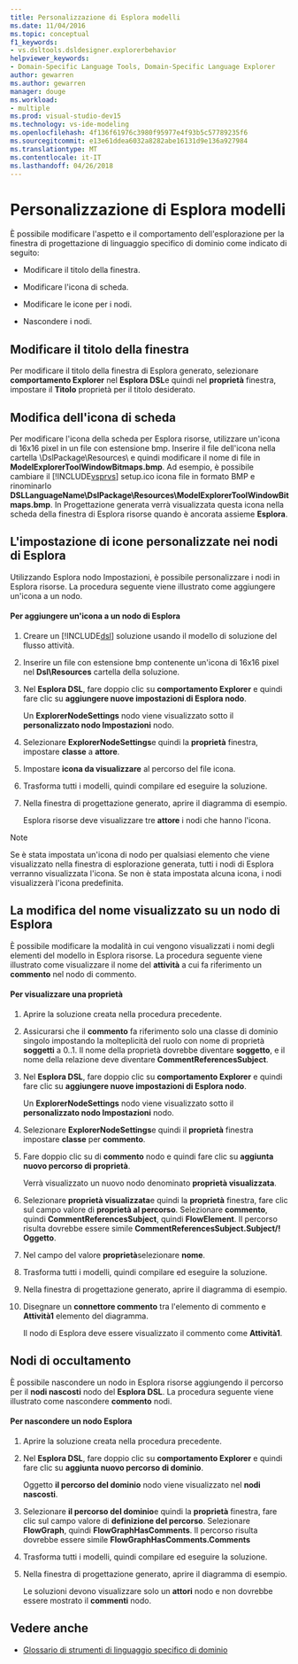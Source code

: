 ```yaml
---
title: Personalizzazione di Esplora modelli
ms.date: 11/04/2016
ms.topic: conceptual
f1_keywords:
- vs.dsltools.dsldesigner.explorerbehavior
helpviewer_keywords:
- Domain-Specific Language Tools, Domain-Specific Language Explorer
author: gewarren
ms.author: gewarren
manager: douge
ms.workload:
- multiple
ms.prod: visual-studio-dev15
ms.technology: vs-ide-modeling
ms.openlocfilehash: 4f136f61976c3980f95977e4f93b5c57789235f6
ms.sourcegitcommit: e13e61ddea6032a8282abe16131d9e136a927984
ms.translationtype: MT
ms.contentlocale: it-IT
ms.lasthandoff: 04/26/2018
---
```

# <a name="customizing-the-model-explorer"></a>Personalizzazione di Esplora modelli
È possibile modificare l'aspetto e il comportamento dell'esplorazione per la finestra di progettazione di linguaggio specifico di dominio come indicato di seguito:

-   Modificare il titolo della finestra.

-   Modificare l'icona di scheda.

-   Modificare le icone per i nodi.

-   Nascondere i nodi.

## <a name="changing-the-window-title"></a>Modificare il titolo della finestra
 Per modificare il titolo della finestra di Esplora generato, selezionare **comportamento Explorer** nel **Esplora DSL**e quindi nel **proprietà** finestra, impostare il  **Titolo** proprietà per il titolo desiderato.

## <a name="changing-the-tab-icon"></a>Modifica dell'icona di scheda
 Per modificare l'icona della scheda per Esplora risorse, utilizzare un'icona di 16x16 pixel in un file con estensione bmp. Inserire il file dell'icona nella cartella \DslPackage\Resources\ e quindi modificare il nome di file in **ModelExplorerToolWindowBitmaps.bmp**. Ad esempio, è possibile cambiare il [!INCLUDE[vsprvs](../code-quality/includes/vsprvs_md.md)] setup.ico icona file in formato BMP e rinominarlo **DSLLanguageName\DslPackage\Resources\ModelExplorerToolWindowBitmaps.bmp**. In Progettazione generata verrà visualizzata questa icona nella scheda della finestra di Esplora risorse quando è ancorata assieme **Esplora**.

## <a name="setting-custom-icons-on-explorer-nodes"></a>L'impostazione di icone personalizzate nei nodi di Esplora
 Utilizzando Esplora nodo Impostazioni, è possibile personalizzare i nodi in Esplora risorse. La procedura seguente viene illustrato come aggiungere un'icona a un nodo.

#### <a name="to-add-an-icon-to-an-explorer-node"></a>Per aggiungere un'icona a un nodo di Esplora

1.  Creare un [!INCLUDE[dsl](../modeling/includes/dsl_md.md)] soluzione usando il modello di soluzione del flusso attività.

2.  Inserire un file con estensione bmp contenente un'icona di 16x16 pixel nel **Dsl\Resources** cartella della soluzione.

3.  Nel **Esplora DSL**, fare doppio clic su **comportamento Explorer** e quindi fare clic su **aggiungere nuove impostazioni di Esplora nodo**.

     Un **ExplorerNodeSettings** nodo viene visualizzato sotto il **personalizzato nodo Impostazioni** nodo.

4.  Selezionare **ExplorerNodeSettings**e quindi la **proprietà** finestra, impostare **classe** a **attore**.

5.  Impostare **icona da visualizzare** al percorso del file icona.

6.  Trasforma tutti i modelli, quindi compilare ed eseguire la soluzione.

7.  Nella finestra di progettazione generato, aprire il diagramma di esempio.

     Esplora risorse deve visualizzare tre **attore** i nodi che hanno l'icona.

> [!NOTE]
>  Se è stata impostata un'icona di nodo per qualsiasi elemento che viene visualizzato nella finestra di esplorazione generata, tutti i nodi di Esplora verranno visualizzata l'icona. Se non è stata impostata alcuna icona, i nodi visualizzerà l'icona predefinita.

## <a name="changing-the-name-displayed-on-an-explorer-node"></a>La modifica del nome visualizzato su un nodo di Esplora
 È possibile modificare la modalità in cui vengono visualizzati i nomi degli elementi del modello in Esplora risorse. La procedura seguente viene illustrato come visualizzare il nome del **attività** a cui fa riferimento un **commento** nel nodo di commento.

#### <a name="to-display-a-property"></a>Per visualizzare una proprietà

1.  Aprire la soluzione creata nella procedura precedente.

2.  Assicurarsi che il **commento** fa riferimento solo una classe di dominio singolo impostando la molteplicità del ruolo con nome di proprietà **soggetti** a 0..1. Il nome della proprietà dovrebbe diventare **soggetto**, e il nome della relazione deve diventare **CommentReferencesSubject**.

3.  Nel **Esplora DSL**, fare doppio clic su **comportamento Explorer** e quindi fare clic su **aggiungere nuove impostazioni di Esplora nodo**.

     Un **ExplorerNodeSettings** nodo viene visualizzato sotto il **personalizzato nodo Impostazioni** nodo.

4.  Selezionare **ExplorerNodeSettings**e quindi il **proprietà** finestra impostare **classe** per **commento**.

5.  Fare doppio clic su di **commento** nodo e quindi fare clic su **aggiunta nuovo percorso di proprietà**.

     Verrà visualizzato un nuovo nodo denominato **proprietà visualizzata**.

6.  Selezionare **proprietà visualizzata**e quindi la **proprietà** finestra, fare clic sul campo valore di **proprietà al percorso**. Selezionare **commento**, quindi **CommentReferencesSubject**, quindi **FlowElement**. Il percorso risulta dovrebbe essere simile **CommentReferencesSubject.Subject/! Oggetto**.

7.  Nel campo del valore **proprietà**selezionare **nome**.

8.  Trasforma tutti i modelli, quindi compilare ed eseguire la soluzione.

9. Nella finestra di progettazione generato, aprire il diagramma di esempio.

10. Disegnare un **connettore commento** tra l'elemento di commento e **Attività1** elemento del diagramma.

     Il nodo di Esplora deve essere visualizzato il commento come **Attività1**.

## <a name="hiding-nodes"></a>Nodi di occultamento
 È possibile nascondere un nodo in Esplora risorse aggiungendo il percorso per il **nodi nascosti** nodo del **Esplora DSL**. La procedura seguente viene illustrato come nascondere **commento** nodi.

#### <a name="to-hide-an-explorer-node"></a>Per nascondere un nodo Esplora

1.  Aprire la soluzione creata nella procedura precedente.

2.  Nel **Esplora DSL**, fare doppio clic su **comportamento Explorer** e quindi fare clic su **aggiunta nuovo percorso di dominio**.

     Oggetto **il percorso del dominio** nodo viene visualizzato nel **nodi nascosti**.

3.  Selezionare **il percorso del dominio**e quindi la **proprietà** finestra, fare clic sul campo valore di **definizione del percorso**. Selezionare **FlowGraph**, quindi **FlowGraphHasComments**. Il percorso risulta dovrebbe essere simile **FlowGraphHasComments.Comments**

4.  Trasforma tutti i modelli, quindi compilare ed eseguire la soluzione.

5.  Nella finestra di progettazione generato, aprire il diagramma di esempio.

     Le soluzioni devono visualizzare solo un **attori** nodo e non dovrebbe essere mostrato il **commenti** nodo.

## <a name="see-also"></a>Vedere anche

- [Glossario di strumenti di linguaggio specifico di dominio](http://msdn.microsoft.com/ca5e84cb-a315-465c-be24-76aa3df276aa)